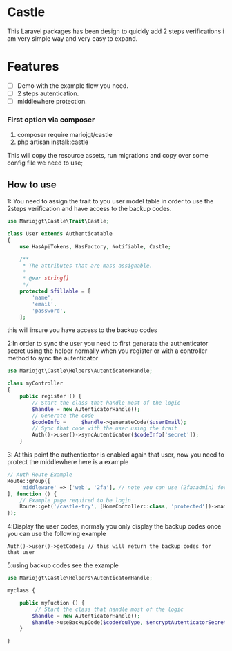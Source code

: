 # Castle

This Laravel packages has been design to quickly add 2 steps verifications i am very simple way and very easy to expand.

# Features

-   [ ] Demo with the example flow you need.
-   [ ] 2 steps autentication.
-   [ ] middlewhere protection.

### First option via composer

1. composer require mariojgt/castle
2. php artisan install::castle

This will copy the resource assets, run migrations and copy over some config file we need to use;

## How to use

1: You need to assign the trait to you user model table in order to use the 2steps verification and have access to the backup codes.

```php
use Mariojgt\Castle\Trait\Castle;

class User extends Authenticatable
{
    use HasApiTokens, HasFactory, Notifiable, Castle;

    /**
     * The attributes that are mass assignable.
     *
     * @var string[]
     */
    protected $fillable = [
        'name',
        'email',
        'password',
    ];
```

this will insure you have access to the backup codes

2:In order to sync the user you need to first generate the authenticator secret using the helper normally when you register or with a controller method to sync the autenticator

```php
use Mariojgt\Castle\Helpers\AutenticatorHandle;

class myController 
{
    public register () {
	    // Start the class that handle most of the logic
	    $handle = new AutenticatorHandle();
	    // Generate the code 
		$codeInfo =	    $handle->generateCode($userEmail);
		// Sync that code with the user using the trait
		Auth()->user()->syncAutenticator($codeInfo['secret']);
    }
```

3: At this point the authenticator is enabled again that user, now you need to protect the middlewhere here is a example

```php
// Auth Route Example
Route::group([
    'middleware' => ['web', '2fa'], // note you can use (2fa:admin) for admin guard or leave empty for web as default
], function () {
    // Example page required to be login
    Route::get('/castle-try', [HomeContoller::class, 'protected'])->name('castle.try');
});

```

4:Display the user codes, normaly you only display the backup codes once you can use the following example

```
Auth()->user()->getCodes; // this will return the backup codes for that user
```

5:using backup codes see the example

```php
use Mariojgt\Castle\Helpers\AutenticatorHandle;

myclass {

	public myFuction () {
		 // Start the class that handle most of the logic
		$handle = new AutenticatorHandle();
		$handle->useBackupCode($codeYouType, $encryptAutenticatorSecret); // The second parameter is not required
	}

}
```

